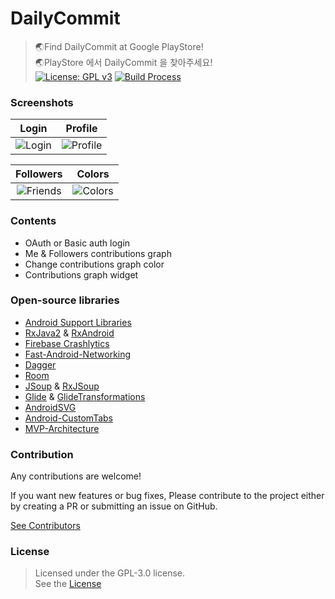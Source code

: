 # DailyCommit
> 🌏Find DailyCommit at Google PlayStore!  
> 🌏PlayStore 에서 DailyCommit 을 찾아주세요!  
[![License: GPL v3](https://img.shields.io/badge/License-GPL%20v3-blue.svg)](https://www.gnu.org/licenses/gpl-3.0)
[![Build Process](https://travis-ci.org/hwshim0810/DailyCommit-Android-Kotlin.svg?branch=master)](https://travis-ci.org/hwshim0810/DailyCommit-Android-Kotlin/)


### Screenshots
| Login | Profile |
|:-:|:-:|
|![Login](https://github.com/hwshim0810/DailyCommit-Android-Kotlin/blob/master/ext_assets/screenshots/shot-login.png?raw=true)|![Profile](https://github.com/hwshim0810/DailyCommit-Android-Kotlin/blob/master/ext_assets/screenshots/shot-profile.png?raw=true) |

| Followers | Colors |
|:-:|:-:|
|![Friends](https://github.com/hwshim0810/DailyCommit-Android-Kotlin/blob/master/ext_assets/screenshots/shot-followers.png?raw=true) |![Colors](https://github.com/hwshim0810/DailyCommit-Android-Kotlin/blob/master/ext_assets/screenshots/shot-color.png?raw=true) |

### Contents
- OAuth or Basic auth login
- Me & Followers contributions graph
- Change contributions graph color
- Contributions graph widget

### Open-source libraries
- [Android Support Libraries](https://developer.android.com/topic/libraries/support-library) 
- [RxJava2](https://github.com/ReactiveX/RxJava) & [RxAndroid](https://github.com/ReactiveX/RxAndroid)
- [Firebase Crashlytics](https://firebase.google.com/docs/crashlytics)
- [Fast-Android-Networking](https://github.com/amitshekhariitbhu/Fast-Android-Networking)
- [Dagger](https://github.com/google/dagger)
- [Room](https://developer.android.com/topic/libraries/architecture/room)
- [JSoup](https://jsoup.org/) & [RxJSoup](https://github.com/florent37/RxRetroJsoup)
- [Glide](https://github.com/bumptech/glide) & [GlideTransformations](https://github.com/wasabeef/glide-transformations)
- [AndroidSVG](https://github.com/BigBadaboom/androidsvg)
- [Android-CustomTabs](https://github.com/saschpe/android-customtabs)
- [MVP-Architecture](https://github.com/MindorksOpenSource/android-kotlin-mvp-architecture)

### Contribution
Any contributions are welcome!  

If you want new features or bug fixes,
Please contribute to the project either by creating a PR or submitting an issue on GitHub.

[See Contributors](https://github.com/hwshim0810/gabia-sms-Django/graphs/contributors)

### License
> Licensed under the GPL-3.0 license.  
> See the [License](https://github.com/hwshim0810/DailyCommit-Android-Kotlin/blob/master/LICENSE)
